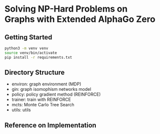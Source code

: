 # Solving NP-Hard Problems on Graphs with Extended AlphaGo Zero

## Getting Started
```bash
python3 -m venv venv
source venv/bin/activate
pip install -r requirements.txt
```

## Directory Structure
- environ: graph environment (MDP)
- gin: graph isomophism networks model
- policy: policy gradient method (REINFORCE)
- trainer: train with REINFORCE
- mcts: Monte Carlo Tree Search
- utils: utils

## Reference on Implementation
